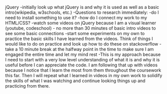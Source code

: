 jQuery
-initially look up what jQuery is and why it is used as well as a basic intro(wikipedia, w3schools, etc.)
-Questions to research immediately:
  -do I need to install something to use it?
  -how do I connect my work to my HTML/CSS?
-watch some videos on jQuery because I am a visual learner (youtube, codeschool) - no more than 30 minutes of basic intro videos to see some basic connections
-start some experiments on my own to practice the basic skills I have learned from the videos. Think of things I would like to do on practice and look up how to do these on stackoverflow
-take a 10 minute break at the halfway point in the time to make sure I am engaged the entire time and let my mind rest
-This is my approach because I need to start with a very low level understanding of what it is and why it is useful before I can appreciate the code. I am following that up with videos because I notice that I learn the most from them throughout the coursework this far. Then I will repeat what I learned in videos in my own work to solidify the skills of what I was watching and continue looking things up and practicing from there.